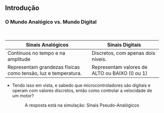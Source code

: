 ## Introdução

### O Mundo Analógico vs. Mundo Digital

<br>

|  **Sinais Analógicos** | **Sinais Digitais** |
|-----------------------------------|------------------------------------|
| Contínuos no tempo e na amplitude | Discretos, com apenas dois níveis. |
| Representam grandezas físicas como tensão, luz e temperatura. | Representam valores de ALTO ou BAIXO (0 ou 1) |

- Tendo isso em vista, e sabedo que microcontroladores são digitais e operam com valores discretos, então como controlar a velocidade de um motor?

<p style="text-align: center;">A resposta está na simulação: Sinais Pseudo-Analógicos</p>
